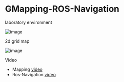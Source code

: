 # GMapping-ROS-Navigation

laboratory environment

![image](https://github.com/ButBueatiful/dotvim/raw/master/screenshots/vim-screenshot.jpg)

2d grid map

![image](https://github.com/ButBueatiful/dotvim/raw/master/screenshots/vim-screenshot.jpg)



Video

+ Mapping [video]()
+ Ros-Navigation [video]()